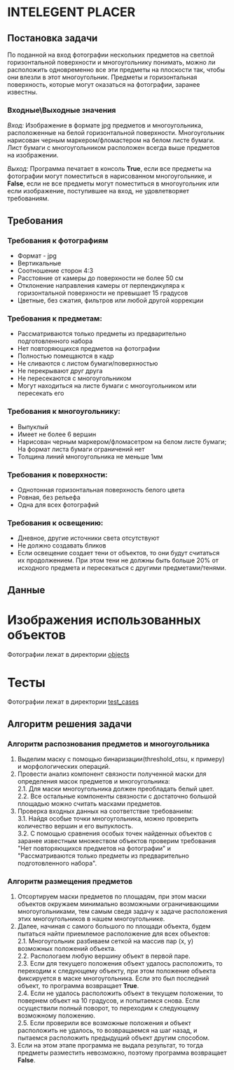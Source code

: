 # INTELEGENT PLACER
## Постановка задачи
По поданной на вход фотографии нескольких предметов на светлой горизонтальной поверхности и многоугольнику понимать, можно ли расположить одновременно все эти предметы на плоскости так, чтобы они влезли в этот многоугольник. Предметы и горизонтальная поверхность, которые могут оказаться на фотографии, заранее известны.

### Входные\Выходные значения
*Вход:* 
Изображение в формате jpg предметов и многоугольника, расположенные на белой горизонтальной поверхности. Многоугольник нарисован черным маркером/фломастером на белом листе бумаги. Лист бумаги с многоугольником расположен всегда выше предметов на изображении.

*Выход:* 
Программа печатает в консоль **True**, если все предметы на фотографии могут поместиться в нарисованном многоугольнике, и **False**, если не все предметы могут поместиться в многоугольник или если изображение, поступившее на вход, не удовлетворяет требованиям.

## Требования
### Требования к фотографиям
+ Формат - jpg
+ Вертикальные
+ Соотношение сторон 4:3
+ Расстояние от камеры до поверхности не более 50 см
+ Отклонение направления камеры от перпендикуляра к горизонтальной поверхности не превышает 15 градусов
+ Цветные, без сжатия, фильтров или любой другой коррекции

### Требования к предметам:
+ Рассматриваются только предметы из предварительно подготовленного набора
+ Нет повторяющихся предметов на фотографии
+ Полностью помещаются в кадр
+ Не сливаются с листом бумаги/поверхностью
+ Не перекрывают друг друга
+ Не пересекаются с многоугольником
+ Могут находиться на листе бумаги с многоугольником или пересекать его

### Требования к многоугольнику:
+ Выпуклый
+ Имеет не более 6 вершин
+ Нарисован черным маркером/фломасетром на белом листе бумаги; На формат листа бумаги ограничений нет
+ Толщина линий многоугольника не меньше 1мм

### Требования к поверхности:
+ Однотонная горизонтальная поверхность белого цвета 
+ Ровная, без рельефа
+ Одна для всех фотографий

### Требования к освещению:
+ Дневное, другие источники света отсутствуют
+ Не должно создавать бликов
+ Если освещение создает тени от объектов, то они будут считаться их продолжением. При этом тени не должны быть больше 20% от исходного предмета и пересекаться с другими предметами/тенями.

## Данные
# Изображения использованных объектов
Фотографии лежат в директории [objects](objects)

# Тесты
Фотографии лежат в директории [test_cases](test_cases)

## Алгоритм решения задачи
### Алгоритм распознования предметов и многоугольника
1. Выделим маску с помощью бинаризации(threshold_otsu, к примеру) и морфологических операций.<br/>
2. Провести анализ компонент связности полученной маски для определения масок предметов и многоугольника:<br/>
    2.1. Для маски многоугольника должен преобладать белый цвет.<br/>
    2.2. Все остальные компоненты связности с достаточно большой площадью можно считать масками предметов.<br/>
3. Проверка входных данных на соответствие требованиям:<br/>
    3.1. Найдя особые точки многоугольника, можно проверить количество вершин и его выпуклость.<br/>
    3.2. С помощью сравнения особых точек найденных объектов с заранее известным множеством объектов проверим требования "Нет повторяющихся предметов на фотографии" и "Рассматриваются только предметы из предварительно подготовленного набора".<br/>

### Алгоритм размещения предметов
1. Отсортируем маски предметов по площадям, при этом маски объектов окружаем минимально возможными ограничивающими многоугольниками, тем самым сведя задачу к задаче расположения этих многоугольников в нашем многоугольнике.<br/>
2. Далее, начиная с самого большого по площади объекта, будем пытаться найти приемлемое расположение для всех объектов:<br/>
    2.1. Многоугольник разбиваем сеткой на массив пар (x, y) возможных положений объекта.<br/>
    2.2. Распологаем любую вершину объект в первой паре.<br/>
    2.3. Если для текущего положения объект удалось расположить, то переходим к следующему объекту, при этом положение объекта фиксируется в маске многоугольника. Если это был последний объект, то программа возвращает **True**.<br/>
    2.4. Если не удалось расположить объект в текущем положении, то повернем объект на 10 градусов, и попытаемся снова. Если осуществили полный поворот, то переходим к следующему возможному положению.<br/>
    2.5. Если проверили все возможные положения и объект расположить не удалось, то возвращаемся на шаг назад, и пытаемся расположить предыдущий объект другим способом.<br/>
3. Если на этом этапе программа не выдала результат, то тогда предметы разместить невозможно, поэтому программа возвращает **False**.
